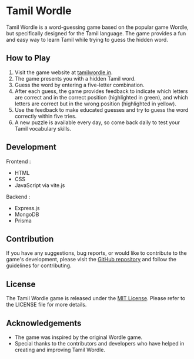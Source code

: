 # Tamil Wordle

Tamil Wordle is a word-guessing game based on the popular game Wordle, but specifically designed for the Tamil language. The game provides a fun and easy way to learn Tamil while trying to guess the hidden word.

## How to Play

1. Visit the game website at [tamilwordle.in](https://www.tamilwordle.in).
2. The game presents you with a hidden Tamil word.
3. Guess the word by entering a five-letter combination.
4. After each guess, the game provides feedback to indicate which letters are correct and in the correct position (highlighted in green), and which letters are correct but in the wrong position (highlighted in yellow).
5. Use the feedback to make educated guesses and try to guess the word correctly within five tries.
6. A new puzzle is available every day, so come back daily to test your Tamil vocabulary skills.

## Development

Frontend : 
- HTML
- CSS
- JavaScript via vite.js

Backend :
- Express.js
- MongoDB
- Prisma

## Contribution

If you have any suggestions, bug reports, or would like to contribute to the game's development, please visit the [GitHub repository](https://github.com/The-Robin-Hood/tamilwordle) and follow the guidelines for contributing.

## License

The Tamil Wordle game is released under the [MIT License](https://opensource.org/licenses/MIT). Please refer to the LICENSE file for more details.

## Acknowledgements

- The game was inspired by the original Wordle game.
- Special thanks to the contributors and developers who have helped in creating and improving Tamil Wordle.